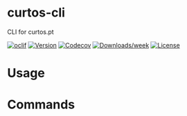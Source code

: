 curtos-cli
==========

CLI for curtos.pt

[![oclif](https://img.shields.io/badge/cli-oclif-brightgreen.svg)](https://oclif.io)
[![Version](https://img.shields.io/npm/v/curtos-cli.svg)](https://npmjs.org/package/curtos-cli)
[![Codecov](https://codecov.io/gh/lmribeiro/curtos-cli/branch/master/graph/badge.svg)](https://codecov.io/gh/lmribeiro/curtos-cli)
[![Downloads/week](https://img.shields.io/npm/dw/curtos-cli.svg)](https://npmjs.org/package/curtos-cli)
[![License](https://img.shields.io/npm/l/curtos-cli.svg)](https://github.com/lmribeiro/curtos-cli/blob/master/package.json)

<!-- toc -->
# Usage
<!-- usage -->
# Commands
<!-- commands -->
